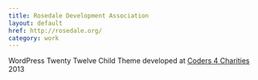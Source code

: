 ```yaml
---
title: Rosedale Development Association
layout: default
href: http://rosedale.org/
category: work
---
```


WordPress Twenty Twelve Child Theme developed at <a href="http://coders4charities.org/" title="Coders 4 Charities">Coders 4 Charities</a> 2013
